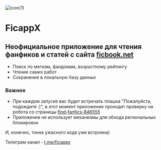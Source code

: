 ![icon(1)](https://github.com/user-attachments/assets/13ae1ae1-9793-4f2f-9750-23b6b6edfde6)
# FicappX

## Неофициальное приложение для чтения фанфиков и статей с сайта [ficbook.net](https://ficbook.net)
- Поиск по меткам, фандомам, возрастному рейтингу
- Чтение самих работ
- Сохранение в локальную базу данных

### Важное
- При каждом запуске вас будет встречать плашка "Пожалуйста, подождите :)", в этот момент приложение проходит проверку на робота со страницы [find-fanfics-846555](https://ficbook.net/find-fanfics-846555)
- Приложение не использует механизмы для обхода региональных блокировок

И, конечно, тонна ужасного кода уже встроена)

Телеграм канал - [t.me/ficappx](https://t.me/ficappx)